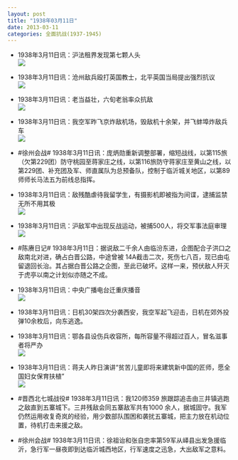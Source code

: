 ```yaml
---
layout: post
title: "1938年03月11日"
date: 2013-03-11
categories: 全面抗战(1937-1945)
---
```


<meta name="referrer" content="no-referrer" />

- 1938年3月11日讯：沪法租界发现第七颗人头 <br/><img src="https://ww1.sinaimg.cn/large/aca367d8jw1e2m8ce290ej.jpg" />

- 1938年3月11日讯：沧州敌兵殴打英国教士，北平英国当局提出强烈抗议 <br/><img src="https://ww4.sinaimg.cn/large/aca367d8jw1e2m6mdobbcj.jpg" />

- 1938年3月11日讯：老当益壮，六旬老翁率众抗敌 <br/><img src="https://ww1.sinaimg.cn/large/aca367d8jw1e2m4vr1pbtj.jpg" />

- 1938年3月11日讯：我空军昨飞京炸敌机场，毁敌机十余架，并飞蚌埠炸敌兵车 <br/><img src="https://ww2.sinaimg.cn/large/aca367d8jw1e2m35lt62nj.jpg" />

- #徐州会战# 1938年3月11日讯：庞炳勋重新调整部署，缩短战线，以第115旅（欠第229团）防守桃园至蒋家庄之线，以第116旅防守蒋家庄至黄山之线，以第229团、补充团及军、师直属队为总预备队，控制于临沂城关地区，以第89师师长马法五为前线总指挥。  

- 1938年3月11日讯：敌残酷虐待我留学生，有摄影机即被指为间谍，逮捕监禁无所不用其极 <br/><img src="https://ww4.sinaimg.cn/large/aca367d8jw1e2lxy0e2ccj.jpg" />

- 1938年3月11日讯：沪敌军中出现反战运动，被捕500人，将交军事法庭审理 <br/><img src="https://ww3.sinaimg.cn/large/aca367d8jw1e2lw7m11dzj.jpg" />

- #陈赓日记# 1938年3月11日：据说敌二千余人由临汾东进，企图配合子洪口之敌南北对进，确占白晋公路，中途曾被 14A截击二次，死伤七八百，现已由屯留退回长治。其占据白晋公路之企图，至此已破坏。这样一来，预伏敌人歼灭于虎亭以南之计划似亦随之不成。 

- 1938年3月11日讯：中央广播电台迁重庆播音 <br/><img src="https://ww1.sinaimg.cn/large/aca367d8jw1e2lr00c2vtj.jpg" />

- 1938年3月11日讯：日机30架四次分袭西安，我空军起飞迎击，日机在郊外投弹10余枚后，向东逃逸。 

- 1938年3月11日讯：鄂各县设伤兵收容所，每所容量不得超过百人，冒名滋事者将严办 <br/><img src="https://ww4.sinaimg.cn/large/aca367d8jw1e2lnjhya5rj.jpg" />

- 1938年3月11日讯：蒋夫人昨日演讲“贫苦儿童即将来建筑新中国的匠师，愿全国妇女保育扶植” <br/><img src="https://ww1.sinaimg.cn/large/aca367d8jw1e2llsn2fh7j.jpg" />

- #晋西北七城战役# 1938年3月11日讯：我120师359 旅跟踪追击由三井镇逃跑之敌直到五寨城下。三井残敌会同五寨敌军共有1000 余人，据城固守。我军仍然运用收复奇岚的经验，用少数部队围困和袭扰五寨城，把主力放在机动位置，待机打击来援之敌。 

- #徐州会战# 1938年3月11日讯：徐祖诒和张自忠率第59军从峄县出发急援临沂，急行军一昼夜即到达临沂城西地区，行军速度之迅急，大出敌军之意料。 

